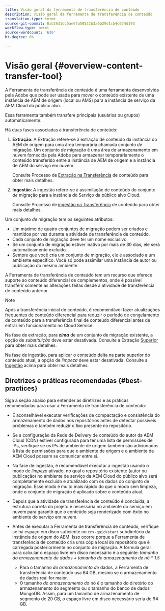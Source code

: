 ```yaml
---
title: Visão geral da ferramenta de transferência de conteúdo
description: Visão geral da ferramenta de transferência de conteúdo
translation-type: tm+mt
source-git-commit: 0ab2631dc5ae67a50522b3a6b29d1cb4c674d193
workflow-type: tm+mt
source-wordcount: '636'
ht-degree: 0%

---
```



# Visão geral {#overview-content-transfer-tool}

A Ferramenta de transferência de conteúdo é uma ferramenta desenvolvida pela Adobe que pode ser usada para mover o conteúdo existente de uma instância de AEM de origem (local ou AMS) para a instância de serviço da AEM Cloud do público alvo.

Essa ferramenta também transfere principais (usuários ou grupos) automaticamente.

Há duas fases associadas à transferência de conteúdo:

1. **Extração**:  A Extração refere-se à extração de conteúdo da instância do AEM de origem para uma área temporária chamada conjunto *de* migração. Um conjunto *de* migração é uma área de armazenamento em nuvem fornecida pela Adobe para armazenar temporariamente o conteúdo transferido entre a instância de AEM de origem e a instância de AEM do serviço em nuvem.

   Consulte Processo de [Extração na Transferência](/help/move-to-cloud-service/content-transfer-tool/using-content-transfer-tool.md#extraction-process) de conteúdo para obter mais detalhes.

2. **Ingestão**: A ingestão refere-se à assimilação de conteúdo do conjunto *de* migração para a instância do Serviço da público alvo Cloud.

   Consulte Processo de [ingestão na Transferência](/help/move-to-cloud-service/content-transfer-tool/using-content-transfer-tool.md#ingestion-process) de conteúdo para obter mais detalhes.

Um conjunto *de* migração tem os seguintes atributos:

* Um máximo de quatro conjuntos de migração podem ser criados e mantidos por vez durante a atividade de transferência de conteúdo.
* Cada conjunto de migração deve ter um nome exclusivo.
* Se um conjunto de migração estiver inativo por mais de 30 dias, ele será automaticamente excluído.
* Sempre que você cria um conjunto de migração, ele é associado a um ambiente específico. Você só pode assimilar uma instância de autor ou publicação do mesmo ambiente.

A Ferramenta de transferência de conteúdo tem um recurso que oferece suporte ao conteúdo diferencial de complementos, onde é possível transferir somente as alterações feitas desde a atividade de transferência de conteúdo anterior.

>[!NOTE]
> Após a transferência inicial de conteúdo, é recomendável fazer atualizações frequentes de conteúdo diferencial para reduzir o período de congelamento de conteúdo para a transferência final de conteúdo diferencial antes de entrar em funcionamento no Cloud Service.

Na fase de extração, para ***cima*** de um conjunto de migração existente, a opção de *substituição* deve estar desativada. Consulte a Extração [Superior](/help/move-to-cloud-service/content-transfer-tool/using-content-transfer-tool.md#top-up-extraction-process) para obter mais detalhes.

Na fase de ingestão, para aplicar o conteúdo delta na parte superior do conteúdo atual, a opção de *limpeza* deve estar desativada. Consulte a [Ingestão](/help/move-to-cloud-service/content-transfer-tool/using-content-transfer-tool.md#top-up-ingestion-process) acima para obter mais detalhes.


## Diretrizes e práticas recomendadas {#best-practices}

Siga a seção abaixo para entender as diretrizes e as práticas recomendadas para usar a Ferramenta de transferência de conteúdo:

* É aconselhável executar verificações de compactação e consistência do armazenamento de dados nos repositórios antes de detectar possíveis problemas e também reduzir o lixo presente no repositório.

* Se a configuração da Rede de Delivery de conteúdo do autor da AEM Cloud (CDN) estiver configurada para ter uma lista de permissões de IPs, verifique se os IPs de ambiente de origem também são adicionados à lista de permissões para que o ambiente de origem e o ambiente da AEM Cloud possam se comunicar entre si.

* Na fase de ingestão, é recomendável executar a ingestão usando o modo de *limpeza* ativado, no qual o repositório existente (autor ou publicação) no ambiente de serviço da AEM Cloud do público alvo será completamente excluído e atualizado com os dados do conjunto de migração. Esse modo é muito mais rápido do que o modo sem limpeza, onde o conjunto de migração é aplicado sobre o conteúdo atual.

* Depois que a atividade de transferência de conteúdo é concluída, a estrutura correta do projeto é necessária no ambiente do serviço em nuvem para garantir que o conteúdo seja renderizado com êxito no ambiente do serviço em nuvem.

* Antes de executar a Ferramenta de transferência de conteúdo, verifique se há espaço em disco suficiente no `crx-quickstart` subdiretório da instância de origem do AEM. Isso ocorre porque a Ferramenta de transferência de conteúdo cria uma cópia local do repositório que é carregada posteriormente no conjunto de migração.
A fórmula geral para calcular o espaço livre em disco necessário é a seguinte:
   *tamanho do armazenamento de dados + tamanho do armazenamento de nó * 1.5*

   * Para o tamanho *do armazenamento de* dados, a Ferramenta de transferência de conteúdo usa 64 GB, mesmo se o armazenamento de dados real for maior.
   * O tamanho *do armazenamento do* nó é o tamanho do diretório do armazenamento do segmento ou o tamanho do banco de dados MongoDB.
Assim, para um tamanho de armazenamento de segmento de 20 GB, o espaço livre em disco necessário seria de 94 GB.